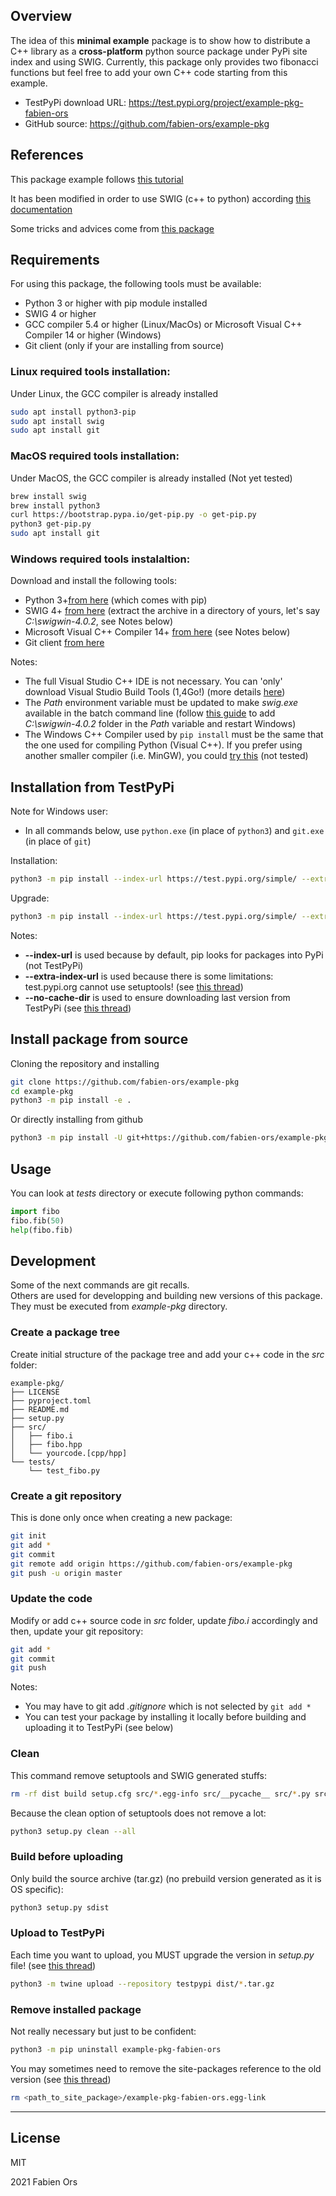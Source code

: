 ## Overview
The idea of this **minimal example** package is to show how to distribute a C++ library as a **cross-platform** python source package under PyPi site index and using SWIG. Currently, this package only provides two fibonacci functions but feel free to add your own C++ code starting from this example.

  * TestPyPi download URL: https://test.pypi.org/project/example-pkg-fabien-ors
  * GitHub source: https://github.com/fabien-ors/example-pkg

## References
This package example follows [this tutorial](https://packaging.python.org/tutorials/packaging-projects)

It has been modified in order to use SWIG (c++ to python) according [this documentation](https://docs.python.org/3/distutils/setupscript.html)

Some tricks and advices come from [this package](https://pypi.org/project/swigibpy/)

## Requirements
For using this package, the following tools must be available:
  * Python 3 or higher with pip module installed
  * SWIG 4 or higher
  * GCC compiler 5.4 or higher (Linux/MacOs) or Microsoft Visual C++ Compiler 14 or higher (Windows)
  * Git client (only if your are installing from source)
  
### Linux required tools installation:
Under Linux, the GCC compiler is already installed
```sh
sudo apt install python3-pip
sudo apt install swig
sudo apt install git
```
### MacOS required tools installation:
Under MacOS, the GCC compiler is already installed (Not yet tested)
```sh
brew install swig
brew install python3
curl https://bootstrap.pypa.io/get-pip.py -o get-pip.py
python3 get-pip.py
sudo apt install git
```
### Windows required tools instalaltion:
Download and install the following tools:
  * Python 3+[from here](https://www.python.org/downloads) (which comes with pip)
  * SWIG 4+ [from here](http://www.swig.org/download.html) (extract the archive in a directory of yours, let's say *C:\swigwin-4.0.2*, see Notes below)
  * Microsoft Visual C++ Compiler 14+ [from here](https://visualstudio.microsoft.com/visual-cpp-build-tools) (see Notes below)
  * Git client [from here](https://gitforwindows.org)
  
Notes:
  * The full Visual Studio C++ IDE is not necessary. You can 'only' download Visual Studio Build Tools (1,4Go!) (more details [here](https://stackoverflow.com/a/44398715))
  * The *Path* environment variable must be updated to make *swig.exe* available in the batch command line (follow [this guide](https://stackoverflow.com/questions/44272416/how-to-add-a-folder-to-path-environment-variable-in-windows-10-with-screensho) to add *C:\swigwin-4.0.2* folder in the *Path* variable and restart Windows)
  * The Windows C++ Compiler used by `pip install` must be the same that the one used for compiling Python (Visual C++). If you prefer using another smaller compiler (i.e. MinGW), you could [try this](https://wiki.python.org/moin/WindowsCompilers#GCC_-_MinGW-w64_.28x86.2C_x64.29) (not tested)
  

## Installation from TestPyPi
Note for Windows user: 
  * In all commands below, use `python.exe` (in place of `python3`) and `git.exe` (in place of `git`)

Installation:
```sh
python3 -m pip install --index-url https://test.pypi.org/simple/ --extra-index-url https://pypi.org/simple --no-cache-dir example-pkg-fabien-ors
```
Upgrade:
```sh
python3 -m pip install --index-url https://test.pypi.org/simple/ --extra-index-url https://pypi.org/simple --no-cache-dir example-pkg-fabien-ors --upgrade
```
Notes:
  * **--index-url** is used because by default, pip looks for packages into PyPi (not TestPyPi)
  * **--extra-index-url** is used because there is some limitations: test.pypi.org cannot use setuptools! (see [this thread](https://github.com/ultrajson/ultrajson/issues/366))
  * **--no-cache-dir** is used to ensure downloading last version from TestPyPi (see [this thread](https://stackoverflow.com/questions/9510474/removing-pips-cache))

## Install package from source
Cloning the repository and installing
```sh
git clone https://github.com/fabien-ors/example-pkg
cd example-pkg
python3 -m pip install -e .
```
Or directly installing from github
```sh
python3 -m pip install -U git+https://github.com/fabien-ors/example-pkg.git
```

## Usage
You can look at *tests* directory or execute following python commands:
```python
import fibo
fibo.fib(50)
help(fibo.fib)
```

## Development
Some of the next commands are git recalls.<br/>
Others are used for developping and building new versions of this package.<br/>
They must be executed from *example-pkg* directory.

### Create a package tree
Create initial structure of the package tree and add your c++ code in the *src* folder:
```
example-pkg/
├── LICENSE
├── pyproject.toml
├── README.md
├── setup.py
├── src/
│   ├── fibo.i
│   ├── fibo.hpp
│   └── yourcode.[cpp/hpp]
└── tests/
    └── test_fibo.py
```

### Create a git repository
This is done only once when creating a new package:
```sh
git init
git add *
git commit
git remote add origin https://github.com/fabien-ors/example-pkg
git push -u origin master
```

### Update the code
Modify or add c++ source code in *src* folder, update *fibo.i* accordingly and then, update your git repository:
```sh
git add *
git commit
git push
```
Notes:
  * You may have to git add *.gitignore* which is not selected by `git add *`
  * You can test your package by installing it locally before building and uploading it to TestPyPi (see below)

### Clean
This command remove setuptools and SWIG generated stuffs:
```sh
rm -rf dist build setup.cfg src/*.egg-info src/__pycache__ src/*.py src/*_wrap.* src/*.so
```

Because the clean option of setuptools does not remove a lot: 
```sh
python3 setup.py clean --all
```

### Build before uploading
Only build the source archive (tar.gz) (no prebuild version generated as it is OS specific):
```sh
python3 setup.py sdist
```

### Upload to TestPyPi
Each time you want to upload, you MUST upgrade the version in *setup.py* file! (see [this thread](https://stackoverflow.com/questions/56520660/upload-a-new-release-to-testpypi))
```sh
python3 -m twine upload --repository testpypi dist/*.tar.gz
```

### Remove installed package
Not really necessary but just to be confident:
```sh
python3 -m pip uninstall example-pkg-fabien-ors
```

You may sometimes need to remove the site-packages reference to the old version (see [this thread](https://stackoverflow.com/questions/43177200/assertionerror-egg-link-does-not-match-installed-location-of-reviewboard-at))
```sh
rm <path_to_site_package>/example-pkg-fabien-ors.egg-link
```

***

## License

MIT

2021 Fabien Ors
